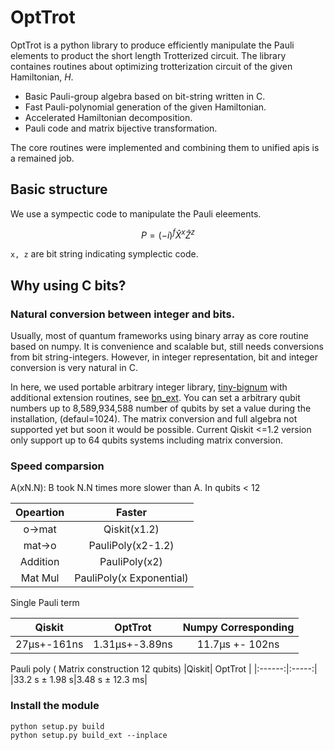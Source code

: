 # OptTrot

OptTrot is a python library to produce efficiently manipulate
the Pauli elements to product the short length Trotterized circuit.
The library containes routines about optimizing trotterization circuit of the given Hamiltonian, $H$.

* Basic Pauli-group algebra based on bit-string written in C.
* Fast Pauli-polynomial generation of the given Hamiltonian.
* Accelerated Hamiltonian decomposition.
* Pauli code and matrix bijective transformation.

The core routines were implemented and combining them to unified apis is a remained job.

## Basic structure

We use a sympectic code to manipulate the Pauli eleements.

$$P = (-i)^f \hat{X}^x \hat{Z}^z$$

`x, z` are bit string indicating symplectic code.

## Why using C bits?

### Natural conversion between integer and bits.

Usually, most of quantum frameworks using binary array as core routine based on numpy.
It is convenience and scalable but, still needs conversions from bit string-integers.
However, in integer representation, bit and integer conversion is very natural in C.

In here, we used portable arbitrary integer library, [tiny-bignum](https://github.com/kokke/tiny-bignum-c) with additional 
extension routines, see [bn_ext](https://github.com/HYUNSEONG-KIM/big_num_ext).
You can set a arbitrary qubit numbers up to 8,589,934,588 number of qubits by set a value during the installation, (defaul=1024).
The matrix conversion and full algebra not supported yet but soon it would be possible.
Current Qiskit <=1.2 version only support up to 64 qubits systems including matrix conversion.

### Speed comparsion

A(xN.N): B took N.N times more slower than A.
In qubits < 12

|Opeartion|Faster|
|:-------:|:----:|
|o->mat   | Qiskit(x1.2) | 
|mat->o   | PauliPoly(x2-1.2) | 
|Addition | PauliPoly(x2) |
|Mat Mul  | PauliPoly(x Exponential) |


Single Pauli term

|Qiskit| OptTrot | Numpy Corresponding|
|:------:|:-----:|:-------------------:|
|27μs+-161ns| 1.31μs+-3.89ns | 11.7μs +- 102ns|


Pauli poly ( Matrix construction 12 qubits)
|Qiskit| OptTrot |
|:------:|:-----:|
|33.2 s ± 1.98 s|3.48 s ± 12.3 ms|



### Install the module

```
python setup.py build
python setup.py build_ext --inplace
```
